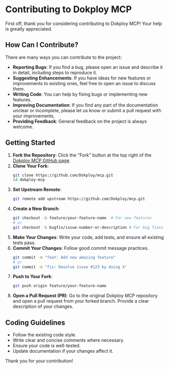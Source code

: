 # Contributing to Dokploy MCP

First off, thank you for considering contributing to Dokploy MCP! Your help is greatly appreciated.

## How Can I Contribute?

There are many ways you can contribute to the project:

*   **Reporting Bugs**: If you find a bug, please open an issue and describe it in detail, including steps to reproduce it.
*   **Suggesting Enhancements**: If you have ideas for new features or improvements to existing ones, feel free to open an issue to discuss them.
*   **Writing Code**: You can help by fixing bugs or implementing new features.
*   **Improving Documentation**: If you find any part of the documentation unclear or incomplete, please let us know or submit a pull request with your improvements.
*   **Providing Feedback**: General feedback on the project is always welcome.

## Getting Started

1.  **Fork the Repository**: Click the "Fork" button at the top right of the [Dokploy MCP GitHub page](https://github.com/Dokploy/mcp).
2.  **Clone Your Fork**:
    ```sh
    git clone https://github.com/Dokploy/mcp.git
    cd dokploy-mcp
    ```
3.  **Set Upstream Remote**:
    ```sh
    git remote add upstream https://github.com/Dokploy/mcp.git
    ```
4.  **Create a New Branch**:
    ```sh
    git checkout -b feature/your-feature-name  # For new features
    # or
    git checkout -b bugfix/issue-number-or-description # For bug fixes
    ```
5.  **Make Your Changes**: Write your code, add tests, and ensure all existing tests pass.
6.  **Commit Your Changes**: Follow good commit message practices.
    ```sh
    git commit -m "feat: Add new amazing feature"
    # or
    git commit -m "fix: Resolve issue #123 by doing X"
    ```
7.  **Push to Your Fork**:
    ```sh
    git push origin feature/your-feature-name
    ```
8.  **Open a Pull Request (PR)**: Go to the original Dokploy MCP repository and open a pull request from your forked branch. Provide a clear description of your changes.

## Coding Guidelines

*   Follow the existing code style.
*   Write clear and concise comments where necessary.
*   Ensure your code is well-tested.
*   Update documentation if your changes affect it.

Thank you for your contribution!
